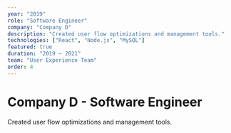 ```yaml
---
year: "2019"
role: "Software Engineer"
company: "Company D"
description: "Created user flow optimizations and management tools."
technologies: ["React", "Node.js", "MySQL"]
featured: true
duration: "2019 — 2021"
team: "User Experience Team"
order: 4
---
```


# Company D - Software Engineer

Created user flow optimizations and management tools.